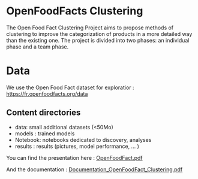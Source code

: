 # OpenFoodFacts Clustering

The Open Food Fact Clustering Project aims to propose methods of clustering to improve the categorization of products in a more detailed way than the existing one. The project is divided into two phases: an individual phase and a team phase.

# Data
We use the Open Food Fact dataset for exploratior : https://fr.openfoodfacts.org/data

## Content directories

- data: small additional datasets (<50Mo)
- models : trained models
- Notebook: notebooks dedicated to discovery, analyses
- results : results (pictures, model performance, ... )

You can find the presentation here : 
[OpenFoodFact.pdf](https://github.com/guillaumechupe/OpenFoodFact_Cluster/files/11397503/OpenFoodFact.pdf)

And the documentation : 
[Documentation_OpenFoodFact_Clustering.pdf](https://github.com/guillaumechupe/OpenFoodFact_Cluster/files/11397518/Documentation_OpenFoodFact_Clustering.pdf)
